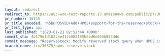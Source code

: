 ```yaml
---
layout: redirect
redirect_to: https://a8c-woo-test-reports.s3.amazonaws.com/public/pr/36535/api/index.html
pr_number: 36535
pr_title_encoded: "%5BHPOS%5D+Add+HPOS+support+for+the+reserved+stock+query"
pr_test_type: api
last_published: "2023-01-21 02:52:44 +0000"
commit_sha: 4b179e1d182c4e41cb002165b6ed6e020b923dde
commit_message: "ReserveStock: Modify reserved stock query when HPOS is in use"
branch_name: fix/36375/hpos-reserve-stock
---
```

